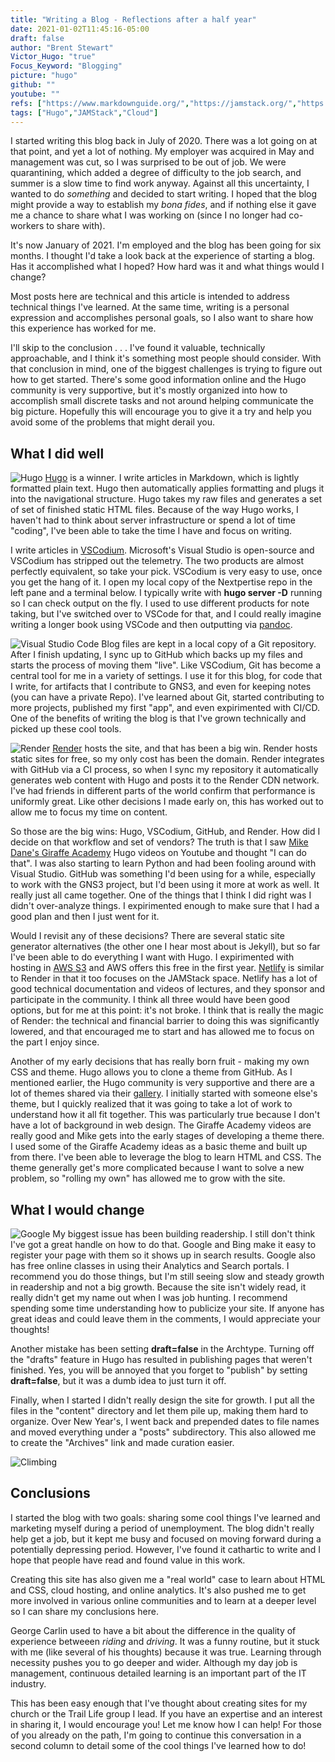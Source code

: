 ```yaml
---
title: "Writing a Blog - Reflections after a half year"
date: 2021-01-02T11:45:16-05:00
draft: false
author: "Brent Stewart"
Victor_Hugo: "true"
Focus_Keyword: "Blogging"
picture: "hugo"
github: ""
youtube: ""
refs: ["https://www.markdownguide.org/","https://jamstack.org/","https://vscodium.com/","https://render.com","https://mikedane.com","https://analytics.google.com/analytics/academy/"]
tags: ["Hugo","JAMStack","Cloud"]
---
```

I started writing this blog back in July of 2020.  There was a lot going on at that point, and yet a lot of nothing.  My employer was acquired in May and management was cut, so I was surprised to be out of job.  We were quarantining, which added a degree of difficulty to the job search, and summer is a slow time to find work anyway.  Against all this uncertainty, I wanted to do _something_ and decided to start writing.  I hoped that the blog might provide a way to establish my _bona fides_, and if nothing else it gave me a chance to share what I was working on (since I no longer had co-workers to share with).

It's now January of 2021.  I'm employed and the blog has been going for six months.  I thought I'd take a look back at the experience of starting a blog.  Has it accomplished what I hoped?  How hard was it and what things would I change?

Most posts here are technical and this article is intended to address technical things I've learned.  At the same time, writing is a personal expression and accomplishes personal goals, so I also want to share how this experience has worked for me.

I'll skip to the conclusion . . . I've found it valuable, technically approachable, and I think it's something most people should consider.  With that conclusion in mind, one of the biggest challenges is trying to figure out how to get started.  There's some good information online and the Hugo community is very supportive, but it's mostly organized into how to accomplish small discrete tasks and not around helping communicate the big picture.  Hopefully this will encourage you to give it a try and help you avoid some of the problems that might derail you.

## What I did well
![Hugo](https://d33wubrfki0l68.cloudfront.net/c38c7334cc3f23585738e40334284fddcaf03d5e/2e17c/images/hugo-logo-wide.svg#floatsmallright)
[Hugo](https://gohugo.io) is a winner.  I write articles in Markdown, which is lightly formatted plain text.  Hugo then automatically applies formatting and plugs it into the navigational structure.  Hugo takes my raw files and generates a set of set of finished static HTML files.  Because of the way Hugo works, I haven't had to think about server infrastructure or spend a lot of time "coding", I've been able to take the time I have and focus on writing.

I write articles in [VSCodium](https://vscodium.com/).  Microsoft's Visual Studio is open-source and VSCodium has stripped out the telemetry.  The two products are almost perfectly equivalent, so take your pick.  VSCodium is very easy to use, once you get the hang of it.  I open my local copy of the Nextpertise repo in the left pane and a terminal below.  I typically write with __hugo server -D__ running so I can check output on the fly.  I used to use different products for note taking, but I've switched over to VSCode for that, and I could really imagine writing a longer book using VSCode and then outputting via [pandoc](/200919_Pandoc_Improved).

![Visual Studio Code](https://code.visualstudio.com/assets/images/home-git.svg#floatsmallright)
Blog files are kept in a local copy of a Git repository.  After I finish updating, I sync up to GitHub which backs up my files and starts the process of moving them "live".  Like VSCodium, Git has become a central tool for me in a variety of settings.  I use it for this blog, for code that I write, for artifacts that I contribute to GNS3, and even for keeping notes (you can have a private Repo).  I've learned about Git, started contributing to more projects, published my first "app", and even expirimented with CI/CD.  One of the benefits of writing the blog is that I've grown technically and picked up these cool tools.

![Render](https://dka575ofm4ao0.cloudfront.net/pages-transactional_logos/retina/89884/render-logo-dark3.png#floatsmallleft)
[Render](https://render.com) hosts the site, and that has been a big win.  Render hosts static sites for free, so my only cost has been the domain.  Render integrates with GitHub via a CI process, so when I sync my repository it automatically generates web content with Hugo and posts it to the Render CDN network.  I've had friends in different parts of the world confirm that performance is uniformly great.  Like other decisions I made early on, this has worked out to allow me to focus my time on content.

So those are the big wins: Hugo, VSCodium, GitHub, and Render.  How did I decide on that workflow and set of vendors?  The truth is that I saw [Mike Dane's Giraffe Academy](https://www.mikedane.com/) Hugo videos on Youtube and thought "I can do that".  I was also starting to learn Python and had been fooling around with Visual Studio.  GitHub was something I'd been using for a while, especially to work with the GNS3 project, but I'd been using it more at work as well.  It really just all came together.  One of the things that I think I did right was I didn't over-analyze things.  I expirimented enough to make sure that I had a good plan and then I just went for it.

Would I revisit any of these decisions?  There are several static site generator alternatives (the other one I hear most about is Jekyll), but so far I've been able to do everything I want with Hugo.  I expirimented with hosting in [AWS S3](/200728_S3Review.md) and AWS offers this free in the first year.  [Netlify](https://www.netlify.com/) is similar to Render in that it too focuses on the JAMStack space.  Netlify has a lot of good technical documentation and videos of lectures, and they sponsor and participate in the community.  I think all three would have been good options, but for me at this point: it's not broke.  I think that is really the magic of Render: the technical and financial barrier to doing this was significantly lowered, and that encouraged me to start and has allowed me to focus on the part I enjoy since.

Another of my early decisions that has really born fruit - making my own CSS and theme.  Hugo allows you to clone a theme from GitHub.  As I mentioned earlier, the Hugo community is very supportive and there are a lot of themes shared via their [gallery](https://themes.gohugo.io/).  I initially started with someone else's theme, but I quickly realized that it was going to take a lot of work to understand how it all fit together.  This was particularly true because I don't have a lot of background in web design.  The Giraffe Academy videos are really good and Mike gets into the early stages of developing a theme there.  I used some of the Giraffe Academy ideas as a basic theme and built up from there.  I've been able to leverage the blog to learn HTML and CSS.  The theme generally get's more complicated because I want to solve a new problem, so "rolling my own" has allowed me to grow with the site. 

## What I would change
![Google](https://www.google.com/images/branding/googlelogo/1x/googlelogo_color_272x92dp.png#floatsmallright)
My biggest issue has been building readership.  I still don't think I've got a great handle on how to do that.  Google and Bing make it easy to register your page with them so it shows up in search results.  Google also has free online classes in using their Analytics and Search portals.  I recommend you do those things, but I'm still seeing slow and steady growth in readership and not a big growth.  Because the site isn't widely read, it really didn't get my name out when I was job hunting.  I recommend spending some time understanding how to publicize your site.  If anyone has great ideas and could leave them in the comments, I would appreciate your thoughts!  

Another mistake has been setting __draft=false__ in the Archtype.  Turning off the "drafts" feature in Hugo has resulted in publishing pages that weren't finished.  Yes, you will be annoyed that you forget to "publish" by setting __draft=false__, but it was a dumb idea to just turn it off.

Finally, when I started I didn't really design the site for growth.  I put all the files in the "content" directory and let them pile up, making them hard to organize.  Over New Year's, I went back and prepended dates to file names and moved everything under a "posts" subdirectory.  This also allowed me to create the "Archives" link and made curation easier.

![Climbing](https://www.outsideonline.com/sites/default/files/styles/img_600x600/public/2019/04/10/thegunks-climber-climbing_s.jpg?itok=-a7IJPpA#floatsmallleft)

## Conclusions

I started the blog with two goals: sharing some cool things I've learned and marketing myself during a period of unemployment.  The blog  didn't really help get a job, but it kept me busy and focused on moving forward during a potentially depressing period.  However, I've found it cathartic to write and I hope that people have read and found value in this work.  

Creating this site has also given me a "real world" case to learn about HTML and CSS, cloud hosting, and online analytics.  It's also pushed me to get more involved in various online communities and to learn at a deeper level so I can share my conclusions here.

George Carlin used to have a bit about the difference in the quality of experience betweeen _riding_ and _driving_.  It was a funny routine, but it stuck with me (like several of his thoughts) because it was true.  Learning through necessity pushes you to go deeper and wider.  Although my day job is management, continuous detailed learning is an important part of the IT industry.

This has been easy enough that I've thought about creating sites for my church or the Trail Life group I lead.  If you have an expertise and an interest in sharing it, I would encourage you!  Let me know how I can help!  For those of you already on the path, I'm going to continue this conversation in a second column to detail some of the cool things I've learned how to do!